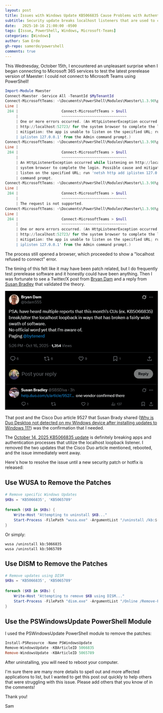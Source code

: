 ```yaml
---
layout: post
title: Issues with Windows Update KB5066835 Cause Problems with Authentication Flows
subtitle: Security update breaks localhost listeners that are used to connect to Microsoft 365 services with PowerShell and affect other 3rd party applications such as Cisco Duo.
date:   2025-10-16 21:00:00 -0500
tags: [Issue, PowerShell, Windows, Microsoft-Teams]
categories: [Windows]
author: Sam Erde
gh-repo: samerde/powershell
comments: true
---
```


This Wednesday, October 15th, I encountered an unpleasant surprise when I began connecting to Microsoft 365 services to test the latest prerelease version of Maester: I could not connect to Microsoft Teams using PowerShell!

```powershell
Import-Module Maester
Connect-Maester -Service All -TenantId $MyTenantId
Connect-MicrosoftTeams: ~\Documents\PowerShell\Modules\Maester\1.3.90\public\Connect-Maester.ps1:284
Line |
 284 |                    Connect-MicrosoftTeams > $null
     |                    ~~~~~~~~~~~~~~~~~~~~~~~~~~~~~~
     | One or more errors occurred. (An HttpListenerException occurred while listening on
     | http://localhost:52723/ for the system browser to complete the login. Possible cause and
     | mitigation: the app is unable to listen on the specified URL; run 'netsh http add
     | iplisten 127.0.0.1' from the Admin command prompt.)
Connect-MicrosoftTeams: ~\Documents\PowerShell\Modules\Maester\1.3.90\public\Connect-Maester.ps1:284
Line |
 284 |                    Connect-MicrosoftTeams > $null
     |                    ~~~~~~~~~~~~~~~~~~~~~~~~~~~~~~
     | An HttpListenerException occurred while listening on http://localhost:52723/ for the
     | system browser to complete the login. Possible cause and mitigation: the app is unable to
     | listen on the specified URL; run 'netsh http add iplisten 127.0.0.1' from the Admin
     | command prompt.
Connect-MicrosoftTeams: ~\Documents\PowerShell\Modules\Maester\1.3.90\public\Connect-Maester.ps1:284
Line |
 284 |                    Connect-MicrosoftTeams > $null
     |                    ~~~~~~~~~~~~~~~~~~~~~~~~~~~~~~
     | The request is not supported.
Connect-MicrosoftTeams: ~\Documents\PowerShell\Modules\Maester\1.3.90\public\Connect-Maester.ps1:284
Line |
 284 |                    Connect-MicrosoftTeams > $null
     |                    ~~~~~~~~~~~~~~~~~~~~~~~~~~~~~~
     | One or more errors occurred. (An HttpListenerException occurred while listening on
     | http://localhost:52723/ for the system browser to complete the login. Possible cause and
     | mitigation: the app is unable to listen on the specified URL; run 'netsh http add
     | iplisten 127.0.0.1' from the Admin command prompt.)
```

The process still opened a browser, which proceeded to show a "localhost refused to connect" error.

The timing of this felt like it may have been patch related, but I do frequently test prerelease software and it honestly could have been anything. Then I was fortunate to see a Twitter/X post from [Bryan Dam](https://x.com/bdam555) and a reply from [Susan Bradley](https://x.com/SBSDiva) that validated the theory.

[![@bdam555 on X: "PSA: have heard multiple reports that this month's CS (ex. KB5066835) break/alter the hocalhost loopback in ways that has broken a fairly wide swath of software](/assets/img/content/twitter-KB5066835.png)](https://x.com/bdam555/status/1978935615807783322)

That post and the Cisco Duo article 9527 that Susan Brady shared ([Why is Duo Desktop not detected on my Windows device after installing updates to Windows 11?](https://help.duo.com/s/article/9527)) was the confirmation that I needed.

The [October 14, 2025 KB5066835 update](https://support.microsoft.com/en-us/topic/october-14-2025-kb5066835-os-builds-26200-6899-and-26100-6899-1db237d8-9f3b-4218-9515-3e0a32729685) is definitely breaking apps and authentication processes that utilize the localhost loopback listener. I removed the two updates that the Cisco Duo article mentioned, rebooted, and the issue immediately went away.

Here's how to resolve the issue until a new security patch or hotfix is released:

## Use WUSA to Remove the Patches

```powershell
# Remove specific Windows Updates
$KBs = 'KB5066835', 'KB5065789'

foreach ($KB in $KBs) {
    Write-Host "Attempting to uninstall $KB..."
    Start-Process -FilePath "wusa.exe" -ArgumentList "/uninstall /kb:$($KB -replace 'KB','') /quiet /norestart" -Wait
}
```

Or simply:

```shell
wusa /uninstall kb:5066835
wusa /uninstall kb:5065789
```

## Use DISM to Remove the Patches

```powershell
# Remove updates using DISM
$KBs = 'KB5066835', 'KB5065789'

foreach ($KB in $KBs) {
    Write-Host "Attempting to remove $KB using DISM..."
    Start-Process -FilePath "dism.exe" -ArgumentList "/Online /Remove-Package /PackageName:$KB /Quiet /NoRestart" -Wait
}
```

## Use the PSWindowsUpdate PowerShell Module

I used the PSWindowsUpdate PowerShell module to remove the patches:

```powershell
Install-PSResource -Name PSWindowsUpdate
Remove-WindowsUpdate -KBArticleID 5066835
Remove-WindowsUpdate -KBArticleID 5065789
```

After uninstalling, you will need to reboot your computer.

I'm sure there are many more details to spell out and more affected applications to list, but I wanted to get this post out quickly to help others that were struggling with this issue. Please add others that you know of in the comments!

Thank you!

Sam
